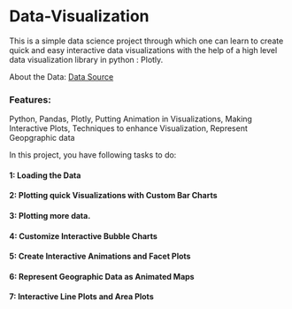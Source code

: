 # Data-Visualization

This is a simple data science project through which one can learn to create quick and easy interactive data visualizations with the help of a high level data visualization library in python : Plotly.

About the Data:
[Data Source](https://www.gapminder.org/tools/#$state$time$value=2007;;&chart-type=bubbles)

### Features:
  Python, 
  Pandas, 
  Plotly, 
  Putting Animation in Visualizations, 
  Making Interactive Plots, 
  Techniques to enhance Visualization, 
  Represent Geopgraphic data
  


In this project, you have following tasks to do:

#### 1: Loading the Data 
#### 2: Plotting quick Visualizations with Custom Bar Charts
#### 3: Plotting more data. 
#### 4: Customize Interactive Bubble Charts
#### 5: Create Interactive Animations and Facet Plots 
#### 6: Represent Geographic Data as Animated Maps
#### 7: Interactive Line Plots and Area Plots 
